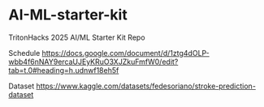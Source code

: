 # AI-ML-starter-kit
TritonHacks 2025 AI/ML Starter Kit Repo

Schedule
https://docs.google.com/document/d/1ztg4dOLP-wbb4f6nNAY9ercaUJEyKRuO3XJZkuFmfW0/edit?tab=t.0#heading=h.udnwf18eh5f

Dataset
https://www.kaggle.com/datasets/fedesoriano/stroke-prediction-dataset
